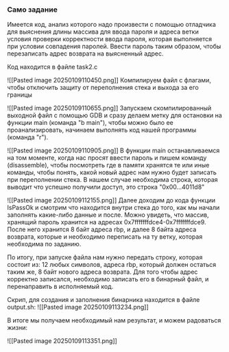 ### Само задание
Имеется код, анализ которого надо произвести с помощью отладчика для выяснения длины массива для ввода пароля и адреса ветки условия проверки корректности ввода пароля, которая выполняется при условии совпадения паролей. Ввести пароль таким образом, чтобы перезаписать адрес возврата на выясненный адрес.

Код находится в файле task2.c

![[Pasted image 20250109110450.png]]
Компилируем файл с флагами, чтобы отключить защиту от переполнения стека и выхода за его границы

![[Pasted image 20250109110655.png]]
Запускаем скомпилированный выходной файл с помощью GDB и сразу делаем метку для остановки на функции main (команда "b main"), чтобы можно было ее проанализировать, начинаем выполнять код нашей программы (команда "r").

![[Pasted image 20250109110905.png]]
В функции main останавливаемся на том моменте, когда нас просят ввести пароль и пишем команду (disassemble),  чтобы посмотреть где в памяти хранятся те или иные команды, чтобы понять, какой новый адрес нам нужно будет записать при переполнении стека.
В нашем случае необходима строка, которая выводит что успешно получили доступ, это строка "0x00...4011d8"

![[Pasted image 20250109112155.png]]
Далее доходим до кода функции IsPassOk и смотрим что находится внутри стека до того, как мы начали заполнять какие-либо данные и после. Можно увидеть, что массив, хранящий пароль хранится на адресах 0x7fffffffdce4-0x7fffffffdce9. После него хранится 8 байт адреса rbp, и далее 8 байта адреса возврата, которые и необходимо переписать на ту ветку, которая необходима по заданию.

По итогу, при запуске файла нам нужно передать строку, которая состоит из: 12 любых символов, адреса rbp, который должен остаться таким же, 8 байт нового адреса возврата.
Для того чтобы адрес корректно записался, необходимо записать его в бинарный файл, и перенаправить в исполняемый код.

Скрип, для создания и заполнения бинарника находится в файле output.sh:
 ![[Pasted image 20250109113234.png]]

В итоге мы получаем необходимый нам результат, и можем радоваться жизни:

![[Pasted image 20250109113351.png]]